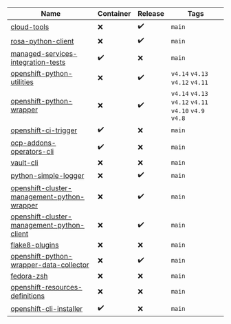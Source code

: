 | Name  | Container | Release | Tags |
|---|---|---|---|
| [cloud-tools](https://github.com/RedHatQE/cloud-tools) | :x: | :heavy_check_mark: | `main`  | 
| [rosa-python-client](https://github.com/RedHatQE/rosa-python-client) | :x: | :heavy_check_mark: | `main`  |  
| [managed-services-integration-tests](https://github.com/RedHatQE/managed-services-integration-tests) | :heavy_check_mark: | :x: | `main`  | 
| [openshift-python-utilities](https://github.com/RedHatQE/openshift-python-utilities) | :x: | :heavy_check_mark: | `v4.14`  `v4.13` `v4.12` `v4.11` | 
| [openshift-python-wrapper](https://github.com/RedHatQE/openshift-python-wrapper) | :x: | :heavy_check_mark: | `v4.14`  `v4.13` `v4.12` `v4.11` `v4.10` `v4.9`  `v4.8`  | 
| [openshift-ci-trigger](https://github.com/RedHatQE/openshift-ci-trigger) | :heavy_check_mark: | :x: | `main`  | 
| [ocp-addons-operators-cli](https://github.com/RedHatQE/ocp-addons-operators-cli) | :heavy_check_mark: | :x: | `main`  | 
| [vault-cli](https://github.com/RedHatQE/vault-cli) | :x: | :x: | `main`  | 
| [python-simple-logger](https://github.com/RedHatQE/python-simple-logger) | :x: | :heavy_check_mark: | `main`  |  
| [openshift-cluster-management-python-wrapper](https://github.com/RedHatQE/openshift-cluster-management-python-wrapper) | :x: | :heavy_check_mark: | `main`  | 
| [openshift-cluster-management-python-client](https://github.com/RedHatQE/openshift-cluster-management-python-client) | :x: | :heavy_check_mark: | `main`  | 
| [flake8-plugins](https://github.com/RedHatQE/flake8-plugins) | :x: | :x: | `main`  | 
| [openshift-python-wrapper-data-collector](https://github.com/RedHatQE/openshift-python-wrapper-data-collector) | :x: | :heavy_check_mark: | `main`  | 
| [fedora-zsh](https://github.com/RedHatQE/fedora-zsh) | :x: | :x: | `main`  | 
| [openshift-resources-definitions](https://github.com/RedHatQE/openshift-resources-definitions) | :x: | :x: | `main`  | 
| [openshift-cli-installer](https://github.com/RedHatQE/openshift-cli-installer) | :heavy_check_mark: | :x: | `main`  | 
